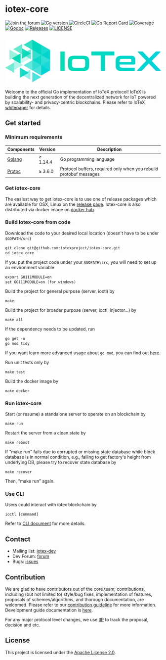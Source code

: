 # iotex-core

[![Join the forum](https://img.shields.io/badge/Discuss-IoTeX%20Community-blue)](https://community.iotex.io/c/research-development/protocol)
[![Go version](https://img.shields.io/badge/go-1.14.4-blue.svg)](https://github.com/moovweb/gvm)
[![CircleCI](https://circleci.com/gh/iotexproject/iotex-core.svg?style=svg&circle-token=fe0817d127f251a34b8bdd3336a808c7537e5ec0)](https://circleci.com/gh/iotexproject/iotex-core)
[![Go Report Card](https://goreportcard.com/badge/github.com/iotexproject/iotex-core)](https://goreportcard.com/report/github.com/iotexproject/iotex-core)
[![Coverage](https://codecov.io/gh/iotexproject/iotex-core/branch/master/graph/badge.svg)](https://codecov.io/gh/iotexproject/iotex-core)
[![Godoc](http://img.shields.io/badge/go-documentation-blue.svg?style=flat-square)](https://godoc.org/github.com/iotexproject/iotex-core)
[![Releases](https://img.shields.io/github/release/iotexproject/iotex-core/all.svg?style=flat-square)](https://github.com/iotexproject/iotex-core/releases)
[![LICENSE](https://img.shields.io/badge/License-Apache%202.0-blue.svg)](LICENSE)

![IoTeX Logo](logo/IoTeX.png)
----

Welcome to the official Go implementation of IoTeX protocol! IoTeX is building the next generation of the decentralized 
network for IoT powered by scalability- and privacy-centric blockchains. Please refer to IoTeX
[whitepaper](https://iotex.io/research/) for details.

## Get started

### Minimum requirements

| Components | Version | Description |
|----------|-------------|-------------|
| [Golang](https://golang.org) | &ge; 1.14.4 | Go programming language |
| [Protoc](https://developers.google.com/protocol-buffers/) | &ge; 3.6.0 | Protocol buffers, required only when you rebuild protobuf messages |

### Get iotex-core

The easiest way to get iotex-core is to use one of release packages which are available for OSX, Linux on the 
[release page](https://github.com/iotexproject/iotex-core/releases). Iotex-core is also distributed via docker image
on [docker hub](https://hub.docker.com/r/iotex/iotex-core).


### Build iotex-core from code

Download the code to your desired local location (doesn't have to be under `$GOPATH/src`)
```
git clone git@github.com:iotexproject/iotex-core.git
cd iotex-core
```

If you put the project code under your `$GOPATH\src`, you will need to set up an environment variable
```
export GO111MODULE=on
set GO111MODULE=on (for windows)
```

Build the project for general purpose (server, ioctl) by

```
make
```

Build the project for broader purpose (server, ioctl, injector...) by
```
make all 
```

If the dependency needs to be updated, run

```
go get -u
go mod tidy
```
If you want learn more advanced usage about `go mod`, you can find out [here](https://github.com/golang/go/wiki/Modules).

Run unit tests only by

```
make test
```

Build the docker image by

```
make docker
```

### Run iotex-core

Start (or resume) a standalone server to operate on an blockchain by

```
make run
```

Restart the server from a clean state by

```
make reboot
```

If "make run" fails due to corrupted or missing state database while block database is in normal condition, e.g.,
failing to get factory's height from underlying DB, please try to recover state database by

```
make recover
```

Then, "make run" again.

### Use CLI

Users could interact with iotex blockchain by

```
ioctl [command]
```

Refer to [CLI document](https://docs.iotex.io/developer/ioctl/install.html) for more details.

## Contact

- Mailing list: [iotex-dev](iotex-dev@iotex.io)
- Dev Forum: [forum](https://community.iotex.io/c/research-development/protocol)
- Bugs: [issues](https://github.com/iotexproject/iotex-core/issues)

## Contribution
We are glad to have contributors out of the core team; contributions, including (but not limited to) style/bug fixes,
implementation of features, proposals of schemes/algorithms, and thorough documentation, are welcomed. Please refer to
our [contribution guideline](CONTRIBUTING.md) for more
information. Development guide documentation is [here](https://github.com/iotexproject/iotex-core/wiki/Developers%27-Guide).

For any major protocol level changes, we use [IIP](https://github.com/iotexproject/iips) to track the proposal, decision
and etc.

## License
This project is licensed under the [Apache License 2.0](LICENSE).
